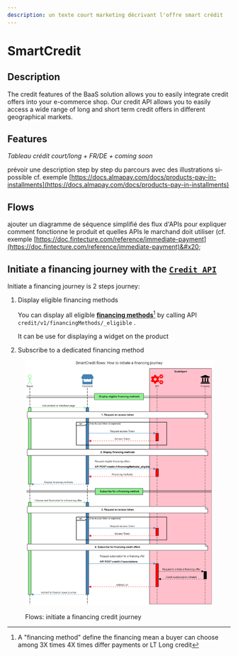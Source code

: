 ```yaml
---
description: un texte court marketing décrivant l'offre smart crédit
---
```


# SmartCredit

## Description

The credit features of the BaaS solution allows you to easily integrate credit offers into your e-commerce shop. Our credit API allows you to easily access a wide range of long and short term credit offers in different geographical markets.

## Features

_Tableau crédit court/long + FR/DE + coming soon_

prévoir une description step by step du parcours avec des illustrations si-possible cf. exemple [https://docs.almapay.com/docs/products-pay-in-installments](https://docs.almapay.com/docs/products-pay-in-installments)

## Flows

ajouter un diagramme de séquence simplifié des flux d'APIs pour expliquer comment fonctionne le produit et quelles APIs le marchand doit utiliser (cf. exemple [https://doc.fintecture.com/reference/immediate-payment](https://doc.fintecture.com/reference/immediate-payment)&#x20;

## Initiate a financing journey with the [`Credit API`](../api-reference/credit-subscriptions.md)&#x20;

Initiate a financing journey is 2 steps journey:

1.  Display eligible financing methods

    You can display all eligible [**financing methods**](#user-content-fn-1)[^1] by calling API `credit/v1/financingMethods/_eligible` .&#x20;

    It can be use for displaying a widget on the product
2. Subscribe to a dedicated financing method



<figure><img src="../.gitbook/assets/smartcredit flows - initiate financing journey (1).png" alt=""><figcaption><p>Flows: initiate a financing credit journey</p></figcaption></figure>

[^1]: A "financing method" define the financing mean a buyer can choose among 3X times 4X times differ payments or LT Long credit
